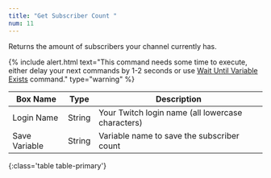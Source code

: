 ```yaml
---
title: "Get Subscriber Count "
num: 11
---
```


Returns the amount of subscribers your channel currently has.

{% include alert.html text="This command needs some time to execute, either delay your next commands by 1-2 seconds or use <a href='/docs2/commands/wait#waituntilvariableexists'>Wait Until Variable Exists</a> command." type="warning" %} 

| Box Name | Type | Description | 
|-------|--------|--------
|Login Name|String|Your Twitch login name (all lowercase characters)
|Save Variable|String|Variable name to save the subscriber count 
{:class='table table-primary'}









